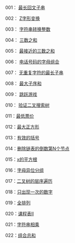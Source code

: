  001： <a href="001_最长回文子串.md">最长回文子串</a>

 002： <a href="002_Z字形变换.md">Z字形变换</a>

 003： <a href="003_字符串转换整数.md">字符串转换整数</a>

 004： <a href="004_三数之和.md">三数之和</a>

 005： <a href="005_最接近的三数之和.md">最接近的三数之和</a>

 006： <a href="006_电话号码的字母组合.md">电话号码的字母组合</a>

 007： <a href="007_无重复字符的最长子串.md">无重复字符的最长子串</a>

 008： <a href="008_最大子序和.md">最大子序和</a>

 009： <a href="009_跳跃游戏.md">跳跃游戏</a>

010： <a href="010_验证二叉搜索树.md">验证二叉搜索树</a>

011：<a href="011_最低票价.md">最低票价</a>

012：<a href="012_最大正方形.md">最大正方形</a>

013：<a href="013_有效的括号.md">有效的括号</a>

014：<a href="014_删除链表的倒数第N个节点.md">删除链表的倒数第N个节点</a>

015：<a href="015_x的平方根.md">x的平方根</a>

016：<a href="016_字母异位分组.md">字母异位分组</a>

017：<a href="017_二叉树的层序遍历.md">二叉树的层序遍历</a>

018：<a href="018_只出现一次的数字.md">只出现一次的数字</a>

019：<a href="019_全排列.md">全排列</a>

020：<a href="020_课程表II.md">课程表II</a>

021：<a href="021_字符串相乘.md">字符串相乘</a>

022：<a href="022_组合总和.md">组合总和</a>
